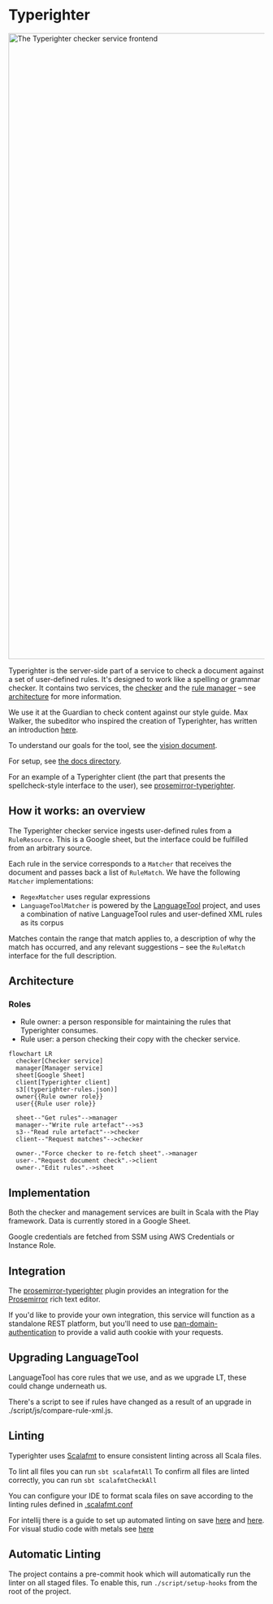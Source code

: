 # Typerighter

<img width="1232" alt="The Typerighter checker service frontend" src="https://user-images.githubusercontent.com/7767575/103550037-353f3200-4ea0-11eb-9ba5-9e4f7ecf2d1f.png">

Typerighter is the server-side part of a service to check a document against a set of user-defined rules. It's designed to work like a spelling or grammar checker. It contains two services, the [checker](https://checker.typerighter.gutools.co.uk/) and the [rule manager](https://manager.typerighter.gutools.co.uk/) – see [architecture](#architecture) for more information.

We use it at the Guardian to check content against our style guide. Max Walker, the subeditor who inspired the creation of Typerighter, has written an introduction [here](https://www.theguardian.com/help/insideguardian/2020/nov/20/introducing-typerighter-making-life-easier-for-journalists-and-stories-better-for-readers).

To understand our goals for the tool, see the [vision document](./vision.md).

For setup, see [the docs directory](./docs/).

For an example of a Typerighter client (the part that presents the spellcheck-style interface to the user), see [prosemirror-typerighter](https://github.com/guardian/prosemirror-typerighter).

## How it works: an overview

The Typerighter checker service ingests user-defined rules from a `RuleResource`. This is a Google sheet, but the interface could be fulfilled from an arbitrary source.

Each rule in the service corresponds to a `Matcher` that receives the document and passes back a list of `RuleMatch`. We have the following `Matcher` implementations:

- `RegexMatcher` uses regular expressions
- `LanguageToolMatcher` is powered by the [LanguageTool](https://languagetool.org/) project, and uses a combination of native LanguageTool rules and user-defined XML rules as its corpus

Matches contain the range that match applies to, a description of why the match has occurred, and any relevant suggestions – see the `RuleMatch` interface for the full description.

## Architecture

### Roles

- Rule owner: a person responsible for maintaining the rules that Typerighter consumes.
- Rule user: a person checking their copy with the checker service.

```mermaid
flowchart LR
  checker[Checker service]
  manager[Manager service]
  sheet[Google Sheet]
  client[Typerighter client]
  s3[(typerighter-rules.json)]
  owner{{Rule owner role}}
  user{{Rule user role}}

  sheet--"Get rules"-->manager
  manager--"Write rule artefact"-->s3
  s3--"Read rule artefact"-->checker
  client--"Request matches"-->checker

  owner-."Force checker to re-fetch sheet".->manager
  user-."Request document check".->client
  owner-."Edit rules".->sheet
```

## Implementation

Both the checker and management services are built in Scala with the Play framework. Data is currently stored in a Google Sheet.

Google credentials are fetched from SSM using AWS Credentials or Instance Role. 

## Integration

The [prosemirror-typerighter](https://github.com/guardian/prosemirror-typerighter) plugin provides an integration for the [Prosemirror](https://prosemirror.net) rich text editor.

If you'd like to provide your own integration, this service will function as a standalone REST platform, but you'll need to use [pan-domain-authentication](https://github.com/guardian/pan-domain-authentication) to provide a valid auth cookie with your requests.

## Upgrading LanguageTool

LanguageTool has core rules that we use, and as we upgrade LT, these could change underneath us.

There's a script to see if rules have changed as a result of an upgrade in ./script/js/compare-rule-xml.js.

## Linting

Typerighter uses [Scalafmt](https://scalameta.org/scalafmt/) to ensure consistent linting across all Scala files.

To lint all files you can run `sbt scalafmtAll`
To confirm all files are linted correctly, you can run `sbt scalafmtCheckAll`

You can configure your IDE to format scala files on save according to the linting rules defined in [.scalafmt.conf](.scalafmt.conf)

For intellij there is a guide to set up automated linting on save [here](https://www.jetbrains.com/help/idea/work-with-scala-formatter.html#scalafmt_config) and [here](https://scalameta.org/scalafmt/docs/installation.html). For visual studio code with metals see [here](https://scalameta.org/scalafmt/docs/installation.html#vs-code)

## Automatic Linting

The project contains a pre-commit hook which will automatically run the linter on all staged files. To enable this, run `./script/setup-hooks` from the root of the project.
